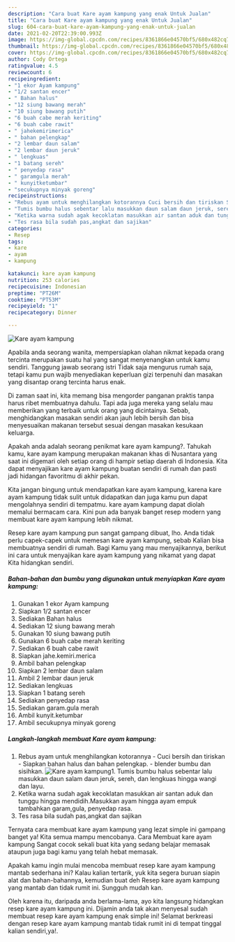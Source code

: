 ```yaml
---
description: "Cara buat Kare ayam kampung yang enak Untuk Jualan"
title: "Cara buat Kare ayam kampung yang enak Untuk Jualan"
slug: 604-cara-buat-kare-ayam-kampung-yang-enak-untuk-jualan
date: 2021-02-20T22:39:00.993Z
image: https://img-global.cpcdn.com/recipes/8361866e04570bf5/680x482cq70/kare-ayam-kampung-foto-resep-utama.jpg
thumbnail: https://img-global.cpcdn.com/recipes/8361866e04570bf5/680x482cq70/kare-ayam-kampung-foto-resep-utama.jpg
cover: https://img-global.cpcdn.com/recipes/8361866e04570bf5/680x482cq70/kare-ayam-kampung-foto-resep-utama.jpg
author: Cody Ortega
ratingvalue: 4.5
reviewcount: 6
recipeingredient:
- "1 ekor Ayam kampung"
- "1/2 santan encer"
- " Bahan halus"
- "12 siung bawang merah"
- "10 siung bawang putih"
- "6 buah cabe merah keriting"
- "6 buah cabe rawit"
- " jahekemirimerica"
- " bahan pelengkap"
- "2 lembar daun salam"
- "2 lembar daun jeruk"
- " lengkuas"
- "1 batang sereh"
- " penyedap rasa"
- " garamgula merah"
- " kunyitketumbar"
- "secukupnya minyak goreng"
recipeinstructions:
- "Rebus ayam untuk menghilangkan kotorannya Cuci bersih dan tiriskan Siapkan bahan halus dan bahan pelengkap. blender bumbu dan sisihkan."
- "Tumis bumbu halus sebentar lalu masukkan daun salam daun jeruk, sereh, dan lengkuas hingga wangi dan layu."
- "Ketika warna sudah agak kecoklatan masukkan air santan aduk dan tunggu hingga mendidih.Masukkan ayam hingga ayam empuk tambahkan garam,gula, penyedap rasa."
- "Tes rasa bila sudah pas,angkat dan sajikan"
categories:
- Resep
tags:
- kare
- ayam
- kampung

katakunci: kare ayam kampung 
nutrition: 253 calories
recipecuisine: Indonesian
preptime: "PT26M"
cooktime: "PT53M"
recipeyield: "1"
recipecategory: Dinner

---
```



![Kare ayam kampung](https://img-global.cpcdn.com/recipes/8361866e04570bf5/680x482cq70/kare-ayam-kampung-foto-resep-utama.jpg)

Apabila anda seorang wanita, mempersiapkan olahan nikmat kepada orang tercinta merupakan suatu hal yang sangat menyenangkan untuk kamu sendiri. Tanggung jawab seorang istri Tidak saja mengurus rumah saja, tetapi kamu pun wajib menyediakan keperluan gizi terpenuhi dan masakan yang disantap orang tercinta harus enak.

Di zaman  saat ini, kita memang bisa mengorder panganan praktis tanpa harus ribet membuatnya dahulu. Tapi ada juga mereka yang selalu mau memberikan yang terbaik untuk orang yang dicintainya. Sebab, menghidangkan masakan sendiri akan jauh lebih bersih dan bisa menyesuaikan makanan tersebut sesuai dengan masakan kesukaan keluarga. 



Apakah anda adalah seorang penikmat kare ayam kampung?. Tahukah kamu, kare ayam kampung merupakan makanan khas di Nusantara yang saat ini digemari oleh setiap orang di hampir setiap daerah di Indonesia. Kita dapat menyajikan kare ayam kampung buatan sendiri di rumah dan pasti jadi hidangan favoritmu di akhir pekan.

Kita jangan bingung untuk mendapatkan kare ayam kampung, karena kare ayam kampung tidak sulit untuk didapatkan dan juga kamu pun dapat mengolahnya sendiri di tempatmu. kare ayam kampung dapat diolah memalui bermacam cara. Kini pun ada banyak banget resep modern yang membuat kare ayam kampung lebih nikmat.

Resep kare ayam kampung pun sangat gampang dibuat, lho. Anda tidak perlu capek-capek untuk memesan kare ayam kampung, sebab Kalian bisa membuatnya sendiri di rumah. Bagi Kamu yang mau menyajikannya, berikut ini cara untuk menyajikan kare ayam kampung yang nikamat yang dapat Kita hidangkan sendiri.

<!--inarticleads1-->

##### Bahan-bahan dan bumbu yang digunakan untuk menyiapkan Kare ayam kampung:

1. Gunakan 1 ekor Ayam kampung
1. Siapkan 1/2 santan encer
1. Sediakan  Bahan halus
1. Sediakan 12 siung bawang merah
1. Gunakan 10 siung bawang putih
1. Gunakan 6 buah cabe merah keriting
1. Sediakan 6 buah cabe rawit
1. Siapkan  jahe.kemiri.merica
1. Ambil  bahan pelengkap
1. Siapkan 2 lembar daun salam
1. Ambil 2 lembar daun jeruk
1. Sediakan  lengkuas
1. Siapkan 1 batang sereh
1. Sediakan  penyedap rasa
1. Sediakan  garam.gula merah
1. Ambil  kunyit.ketumbar
1. Ambil secukupnya minyak goreng




<!--inarticleads2-->

##### Langkah-langkah membuat Kare ayam kampung:

1. Rebus ayam untuk menghilangkan kotorannya - Cuci bersih dan tiriskan - Siapkan bahan halus dan bahan pelengkap. - blender bumbu dan sisihkan.
<img src="https://img-global.cpcdn.com/steps/b401190c7cba8873/160x128cq70/kare-ayam-kampung-langkah-memasak-1-foto.jpg" alt="Kare ayam kampung">1. Tumis bumbu halus sebentar lalu masukkan daun salam daun jeruk, sereh, dan lengkuas hingga wangi dan layu.
1. Ketika warna sudah agak kecoklatan masukkan air santan aduk dan tunggu hingga mendidih.Masukkan ayam hingga ayam empuk tambahkan garam,gula, penyedap rasa.
1. Tes rasa bila sudah pas,angkat dan sajikan




Ternyata cara membuat kare ayam kampung yang lezat simple ini gampang banget ya! Kita semua mampu mencobanya. Cara Membuat kare ayam kampung Sangat cocok sekali buat kita yang sedang belajar memasak ataupun juga bagi kamu yang telah hebat memasak.

Apakah kamu ingin mulai mencoba membuat resep kare ayam kampung mantab sederhana ini? Kalau kalian tertarik, yuk kita segera buruan siapin alat dan bahan-bahannya, kemudian buat deh Resep kare ayam kampung yang mantab dan tidak rumit ini. Sungguh mudah kan. 

Oleh karena itu, daripada anda berlama-lama, ayo kita langsung hidangkan resep kare ayam kampung ini. Dijamin anda tak akan menyesal sudah membuat resep kare ayam kampung enak simple ini! Selamat berkreasi dengan resep kare ayam kampung mantab tidak rumit ini di tempat tinggal kalian sendiri,ya!.

